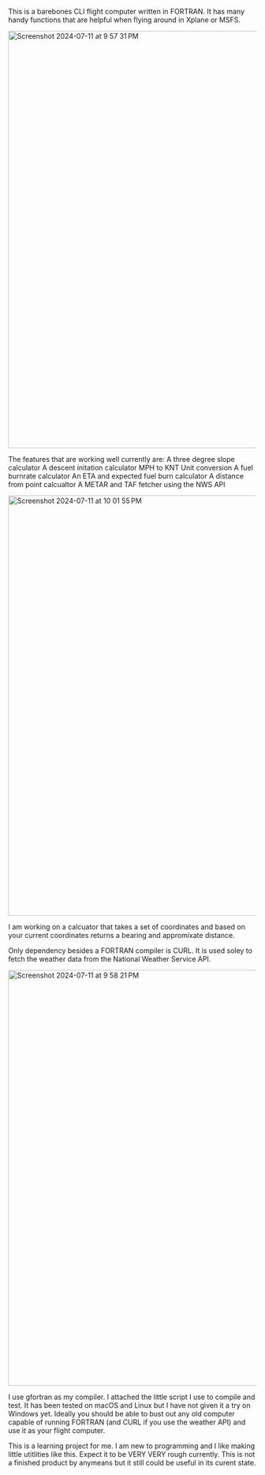 This is a barebones CLI flight computer written in FORTRAN. It has many handy functions that are helpful when flying around in Xplane or MSFS. 

<img width="844" alt="Screenshot 2024-07-11 at 9 57 31 PM" src="https://github.com/user-attachments/assets/b0e2dc62-8c5b-4149-863b-deb2857e02ae">

The features that are working well currently are:
  A three degree slope calculator
  A descent initation calculator
  MPH to KNT Unit conversion
  A fuel burnrate calculator
  An ETA and expected fuel burn calculator
  A distance from point calcualtor
  A METAR and TAF fetcher using the NWS API

<img width="850" alt="Screenshot 2024-07-11 at 10 01 55 PM" src="https://github.com/user-attachments/assets/7fd07fec-2092-4b52-80c7-02097853771e">

  I am working on a calcuator that takes a set of coordinates and based on your current coordinates returns a bearing and appromixate distance.

Only dependency besides a FORTRAN compiler is CURL. It is used soley to fetch the weather data from the National Weather Service API.

<img width="841" alt="Screenshot 2024-07-11 at 9 58 21 PM" src="https://github.com/user-attachments/assets/2e6db2b2-c12b-4ca6-94a0-bb16aff3f453">

I use gfortran as my compiler. I attached the little script I use to compile and test. It has been tested on macOS and Linux but I have not given it a try on Windows yet. Ideally you should be able to bust out any old computer capable of running FORTRAN (and CURL if you use the weather API) and use it as your flight computer.

This is a learning project for me. I am new to programming and I like making little utitlities like this. Expect it to be VERY VERY rough currently. This is not a finished product by anymeans but it still could be useful in its curent state.
